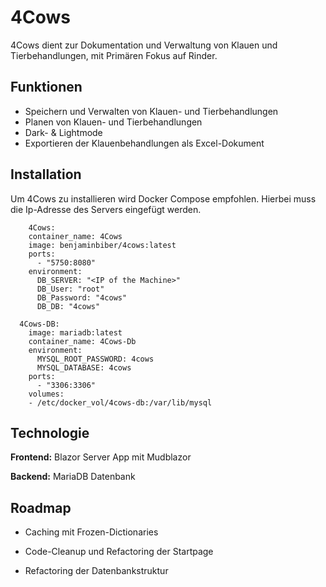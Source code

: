 
# 4Cows

4Cows dient zur Dokumentation und Verwaltung von Klauen und Tierbehandlungen, mit Primären Fokus auf Rinder.
## Funktionen

- Speichern und Verwalten von Klauen- und Tierbehandlungen
- Planen von Klauen- und Tierbehandlungen
- Dark- & Lightmode
- Exportieren der Klauenbehandlungen als Excel-Dokument


## Installation

Um 4Cows zu installieren wird Docker Compose empfohlen. Hierbei muss die Ip-Adresse des Servers eingefügt werden.

```docker-compse
    4Cows:
    container_name: 4Cows
    image: benjaminbiber/4cows:latest
    ports:
      - "5750:8080"
    environment:
      DB_SERVER: "<IP of the Machine>"
      DB_User: "root" 
      DB_Password: "4cows"
      DB_DB: "4cows"

  4Cows-DB:
    image: mariadb:latest
    container_name: 4Cows-Db
    environment:
      MYSQL_ROOT_PASSWORD: 4cows
      MYSQL_DATABASE: 4cows
    ports:
      - "3306:3306"
    volumes:
    - /etc/docker_vol/4cows-db:/var/lib/mysql
```


## Technologie

**Frontend:** Blazor Server App mit Mudblazor

**Backend:** MariaDB Datenbank


## Roadmap

- Caching mit Frozen-Dictionaries

- Code-Cleanup und Refactoring der Startpage

- Refactoring der Datenbankstruktur

